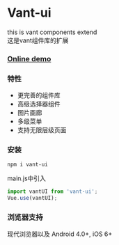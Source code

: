 # Vant-ui
this is vant components extend  
这是vant组件库的扩展

### [Online demo](http://moerj.com/vant-ui/#/demo-markdown)

### 特性
- 更完善的组件库
- 高级选择器组件
- 图片画廊
- 多级菜单
- 支持无限层级页面

### 安装
```node
npm i vant-ui
```

main.js中引入
```js
import vantUI from 'vant-ui';
Vue.use(vantUI);
```

### 浏览器支持
现代浏览器以及 Android 4.0+, iOS 6+